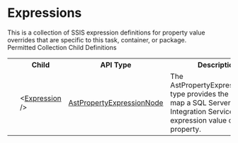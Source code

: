 # Expressions

<div class="LanguageSummary"><div class ="SummaryItem">This is a collection of SSIS expression definitions for property value overrides that are specific to this task, container, or package.</div></div><div class="SchemaBindingGroup"><div class="SchemaBindingGroupHeader">Permitted Collection Child Definitions</div><table id="SchemaBindingList" class="SchemaBindingList"><tbody><tr><th class="SchemaBindingIconColumnHeader">&nbsp;</th><th class="SchemaBindingNameColumnHeader">Child</th><th class="SchemaBindingTypeColumnHeader">API Type</th><th class="SchemaBindingSummaryColumnHeader">Description</th></tr><tr class="cd0"><td class="SchemaBindingIcon"><div class="NotRequired" /></td><td class="SchemaBindingName"><span class="punc">&lt;</span><a href=../api-reference/Varigence.Languages.Biml.Task.AstPropertyExpressionNode.html">Expression</a><span class="punc"> /&gt;</span></td><td class="SchemaBindingType"><a href="Varigence.Languages.Biml.Task.AstPropertyExpressionNode.html">AstPropertyExpressionNode</a></td><td class="SchemaBindingSummary">The AstPropertyExpressionNode type provides the ability to map a SQL Server Integration Services expression value onto a property.</td></tr></tbody></table></div>